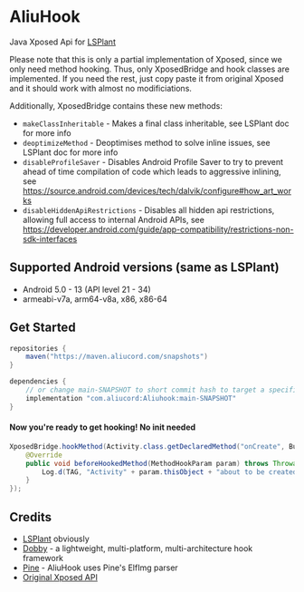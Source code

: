 # AliuHook

Java Xposed Api for [LSPlant](https://github.com/LSPosed/LSPlant)

Please note that this is only a partial implementation of Xposed, since we only need method hooking.
Thus, only XposedBridge and hook classes are implemented. If you need the rest, just copy paste it
from original Xposed and it should work with almost no modificiations.

Additionally, XposedBridge contains these new methods:

- `makeClassInheritable` - Makes a final class inheritable, see LSPlant doc for more info
- `deoptimizeMethod` - Deoptimises method to solve inline issues, see LSPlant doc for more info
- `disableProfileSaver` - Disables Android Profile Saver to try to prevent ahead of time compilation
  of code which leads to aggressive inlining,
  see https://source.android.com/devices/tech/dalvik/configure#how_art_works
- `disableHiddenApiRestrictions` - Disables all hidden api restrictions, allowing full access to
  internal Android APIs,
  see https://developer.android.com/guide/app-compatibility/restrictions-non-sdk-interfaces

## Supported Android versions (same as LSPlant)

- Android 5.0 - 13 (API level 21 - 34)
- armeabi-v7a, arm64-v8a, x86, x86-64

## Get Started

```gradle
repositories {
    maven("https://maven.aliucord.com/snapshots")
}

dependencies {
    // or change main-SNAPSHOT to short commit hash to target a specific commit
    implementation "com.aliucord:Aliuhook:main-SNAPSHOT"
}
```

#### Now you're ready to get hooking! No init needed

```java
XposedBridge.hookMethod(Activity.class.getDeclaredMethod("onCreate", Bundle.class), new XC_MethodHook() {
    @Override
    public void beforeHookedMethod(MethodHookParam param) throws Throwable {
        Log.d(TAG, "Activity" + param.thisObject + "about to be created!");
    }
});
```

## Credits

- [LSPlant](https://github.com/LSPosed/LSPlant) obviously
- [Dobby](https://github.com/LSPosed/Dobby) - a lightweight, multi-platform, multi-architecture hook framework
- [Pine](https://github.com/canyie/Pine) - AliuHook uses Pine's ElfImg parser
- [Original Xposed API](https://github.com/rovo89/XposedBridge) 
